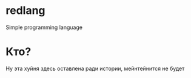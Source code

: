 # redlang
Simple programming language


# Кто?

Ну эта хуйня здесь оставлена ради истории, мейнтейнится не будет
